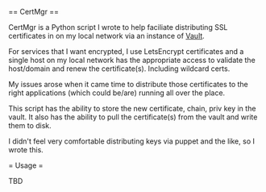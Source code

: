 == CertMgr ==

CertMgr is a Python script I wrote to help faciliate distributing SSL 
certificates in on my local network via an instance of <a href="https://vaultproject.io">Vault</a>. 

For services that I want encrypted, I use LetsEncrypt certificates
and a single host on my local network has the appropriate access
to validate the host/domain and renew the certificate(s). Including
wildcard certs. 

My issues arose when it came time to distribute those certificates to 
the right applications (which could be/are) running all over the place.

This script has the ability to store the new certificate, chain, priv key
in the vault. It also has the ability to pull the certificate(s) from the 
vault and write them to disk.

I didn't feel very comfortable distributing keys via puppet and the like, 
so I wrote this.

= Usage =

TBD
